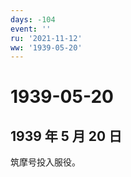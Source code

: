 ```yaml
---
days: -104
event: ''
ru: '2021-11-12'
ww: '1939-05-20'
---
```


# 1939-05-20

## 1939 年 5 月 20 日

筑摩号投入服役。